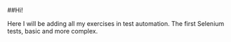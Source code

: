 ##Hi!

Here I will be adding all my exercises in test automation. The first Selenium tests, basic and more complex.
